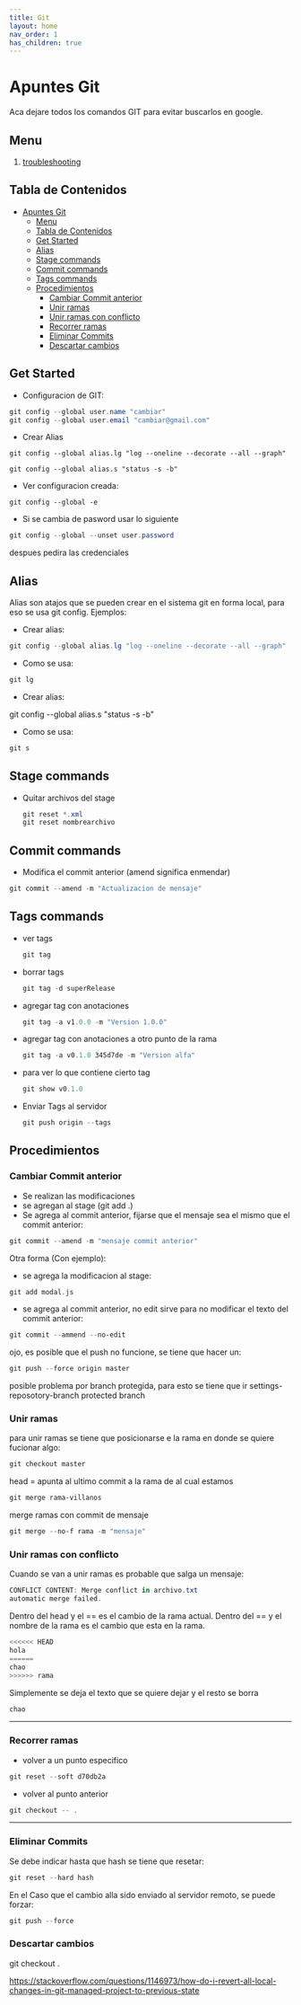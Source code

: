 ```yaml
---
title: Git
layout: home
nav_order: 1
has_children: true
---
```


# Apuntes Git

Aca dejare todos los comandos GIT para evitar buscarlos en google.

## Menu

1. [troubleshooting](<git troubleshooting.md>)

## Tabla de Contenidos

- [Apuntes Git](#apuntes-git)
  - [Menu](#menu)
  - [Tabla de Contenidos](#tabla-de-contenidos)
  - [Get Started](#get-started)
  - [Alias](#alias)
  - [Stage commands](#stage-commands)
  - [Commit commands](#commit-commands)
  - [Tags commands](#tags-commands)
  - [Procedimientos](#procedimientos)
    - [Cambiar Commit anterior](#cambiar-commit-anterior)
    - [Unir ramas](#unir-ramas)
    - [Unir ramas con conflicto](#unir-ramas-con-conflicto)
    - [Recorrer ramas](#recorrer-ramas)
    - [Eliminar Commits](#eliminar-commits)
    - [Descartar cambios](#descartar-cambios)

## Get Started

- Configuracion de GIT:

```powershell
git config --global user.name "cambiar"
git config --global user.email "cambiar@gmail.com"
```

- Crear Alias

```terminal
git config --global alias.lg "log --oneline --decorate --all --graph"
```
```terminal
git config --global alias.s "status -s -b"
```

- Ver configuracion creada:

```terminal
git config --global -e
```

- Si se cambia de pasword usar lo siguiente

```powershell
git config --global --unset user.password
```

despues pedira las credenciales

## Alias

Alias son atajos que se pueden crear en el sistema git en forma local, para eso se usa git config. Ejemplos:

- Crear alias:

```powershell
git config --global alias.lg "log --oneline --decorate --all --graph"
```

- Como se usa:

```powershell
git lg
```

- Crear alias:

git config --global alias.s "status -s -b"

- Como se usa:

```powershell
git s 
```


## Stage commands

- Quitar archivos del stage

    ```powershell
    git reset *.xml
    git reset nombrearchivo
    ```

## Commit commands

- Modifica el commit anterior (amend significa enmendar)

```powershell
git commit --amend -m "Actualizacion de mensaje"
```

## Tags commands

- ver tags

    ```powershell
    git tag
    ```

- borrar tags

    ```powershell
    git tag -d superRelease
    ```

- agregar tag con anotaciones

    ```powershell
    git tag -a v1.0.0 -m "Version 1.0.0"
    ```

- agregar tag con anotaciones a otro punto de la rama

    ```powershell
    git tag -a v0.1.0 345d7de -m "Version alfa"
    ```

- para ver lo que contiene cierto tag

    ```powershell
    git show v0.1.0
    ```

- Enviar Tags al servidor

    ```powershell
    git push origin --tags
    ```

## Procedimientos

### Cambiar Commit anterior

- Se realizan las modificaciones
- se agregan al stage (git add .)
- Se agrega al commit anterior, fijarse que el mensaje sea el mismo que el commit anterior:

```powershell
git commit --amend -m "mensaje commit anterior"
```

Otra forma (Con ejemplo):

- se agrega la modificacion al stage:
  
```powershell
git add modal.js
```

- se agrega al commit anterior, no edit sirve para no modificar el texto del commit anterior: 

```powershell
git commit --ammend --no-edit
```

ojo, es posible que el push no funcione, se tiene que hacer un:

```powershell
git push --force origin master
```

posible problema por branch protegida, para esto se tiene que ir settings-reposotory-branch protected branch

### Unir ramas

para unir ramas se tiene que posicionarse e la rama en donde se quiere fucionar algo:

```powershell
git checkout master
```

head = apunta al ultimo commit a la rama de al cual estamos

```powershell
git merge rama-villanos
```

merge ramas con commit de mensaje

```powershell
git merge --no-f rama -m "mensaje"
```

### Unir ramas con conflicto

Cuando se van a unir ramas es probable que salga un mensaje:

```powershell
CONFLICT CONTENT: Merge conflict in archivo.txt
automatic merge failed.
```

Dentro del head y el == es el cambio de la rama actual. Dentro del == y el nombre de la rama es el cambio que esta en la rama.

```powershell
<<<<<< HEAD
hola
======
chao
>>>>>> rama
```

Simplemente se deja el texto que se quiere dejar y el resto se borra

```powershell
chao
```

---

### Recorrer ramas

- volver a un punto especifico

```powershell
git reset --soft d70db2a
```

- volver al punto anterior

```powershell
git checkout -- .
```

---

### Eliminar Commits

Se debe indicar hasta que hash se tiene que resetar:

```powershell
git reset --hard hash
```

En el Caso que el cambio alla sido enviado al servidor remoto, se puede forzar:

```powershell
git push --force
```

### Descartar cambios

git checkout .

<https://stackoverflow.com/questions/1146973/how-do-i-revert-all-local-changes-in-git-managed-project-to-previous-state>
